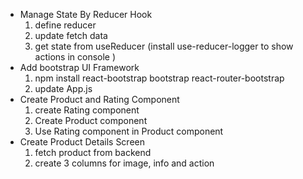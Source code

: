 - Manage State By Reducer Hook
  1.  define reducer
  2.  update fetch data
  3.  get state from useReducer (install use-reducer-logger to show actions in console )
- Add bootstrap UI Framework
  1. npm install react-bootstrap bootstrap react-router-bootstrap
  2. update App.js
- Create Product and Rating Component
  1. create Rating component
  2. Create Product component
  3. Use Rating component in Product component
- Create Product Details Screen
  1. fetch product from backend
  2. create 3 columns for image, info and action
